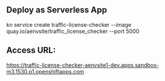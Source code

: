 ## Deploy as Serverless App

kn service create traffic-license-checker --image quay.io/aenvsite/traffic_license_checker --port 5000


## Access URL:

https://traffic-license-checker-aenvsite1-dev.apps.sandbox-m3.1530.p1.openshiftapps.com